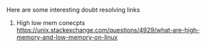 Here are some interesting doubt resolving links


1. High low mem conecpts
https://unix.stackexchange.com/questions/4929/what-are-high-memory-and-low-memory-on-linux
